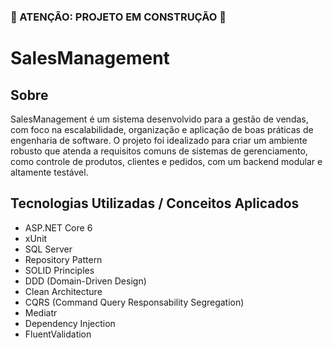 ### 🚧 ATENÇÃO: PROJETO EM CONSTRUÇÃO 🚧

# SalesManagement

## Sobre
SalesManagement é um sistema desenvolvido para a gestão de vendas, com foco na escalabilidade, organização e aplicação de boas práticas de engenharia de software. O projeto foi idealizado para criar um ambiente robusto que atenda a requisitos comuns de sistemas de gerenciamento, como controle de produtos, clientes e pedidos, com um backend modular e altamente testável.
<br>

  
 
 ## Tecnologias Utilizadas / Conceitos Aplicados
 - ASP.NET Core 6
  - xUnit
  - SQL Server
  - Repository Pattern
 - SOLID Principles
 - DDD  (Domain-Driven Design)
 - Clean Architecture
- CQRS (Command Query Responsability Segregation)
- Mediatr
- Dependency Injection
- FluentValidation

